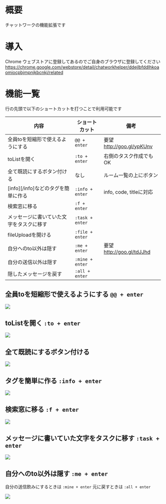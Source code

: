 # 概要

チャットワークの機能拡張です

# 導入

Chrome ウェブストアに登録してあるのでご自身のブラウザに登録してください
https://chrome.google.com/webstore/detail/chatworkhelper/ddejlbfddlhkoaomiocpbjmpnjkbcnkj/related

# 機能一覧

行の先頭で以下のショートカットを打つことで利用可能です

内容 | ショートカット | 備考
--- | --- | ---
 全員toを短縮形で使えるようにする | `@@ + enter` | 要望 http://goo.gl/ypKUnv 
 toListを開く | `:to + enter` | 右側のタスク作成でもOK
 全て既読にするボタン付ける | なし | ルーム一覧の上にボタン
 [info][/info]などのタグを簡単に作る | `:info + enter` | info, code, titleに対応
 検索窓に移る | `:f + enter`
 メッセージに書いていた文字をタスクに移す | `:task + enter`
 fileUploadを開ける | `:file + enter`
 自分へのto以外は隠す  | `:me + enter` | 要望 http://goo.gl/tdJJhd
 自分の送信以外は隠す | `:mine + enter` 
 隠したメッセージを戻す | `:all + enter` 


## 全員toを短縮形で使えるようにする `@@ + enter`

<img src="https://i.gyazo.com/a9020581a57dc076ea2c15884c35bfdc.gif">

## toListを開く `:to + enter`

<img src="https://i.gyazo.com/a19e6f1b7e8b37dd57d0c2907ef38536.gif">

## 全て既読にするボタン付ける

<img src="https://i.gyazo.com/7287829e33f8e987f7285f74ac1d05ef.gif">


## タグを簡単に作る `:info + enter`

<img src="https://i.gyazo.com/507c1e731e53a98f37fd98c5dcf5ae95.gif">

## 検索窓に移る `:f + enter`

<img src="https://i.gyazo.com/29c00c6da5984dee8605ac10558729c5.gif">

## メッセージに書いていた文字をタスクに移す `:task + enter`

<img src="https://i.gyazo.com/6e80e158a4ba406a606f81f674d06199.gif">


## 自分へのto以外は隠す  `:me + enter`

自分の送信飲みにするときは `:mine + enter`
元に戻すときは `:all + enter`

<img src="https://gyazo.com/b9210fd053a472c0d39a79419ff12bd5.gif">
